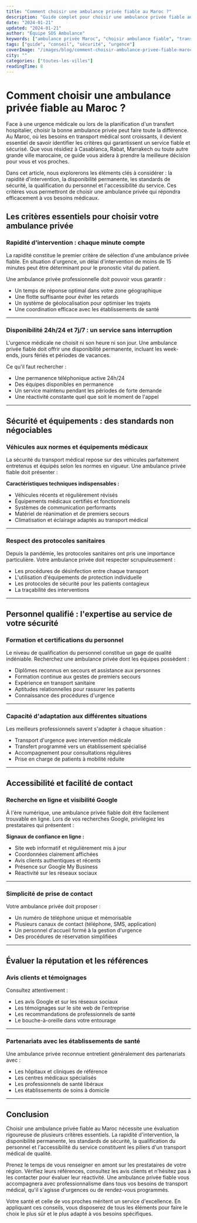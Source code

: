 ```yaml
---
title: "Comment choisir une ambulance privée fiable au Maroc ?"
description: "Guide complet pour choisir une ambulance privée fiable au Maroc. Critères essentiels : rapidité d'intervention, sécurité, personnel qualifié, disponibilité 24h/24."
date: "2024-01-21"
updated: "2024-01-21"
author: "Équipe SOS Ambulance"
keywords: ["ambulance privée Maroc", "choisir ambulance fiable", "transport médical Maroc", "urgence médicale", "ambulance professionnelle", "sécurité transport sanitaire"]
tags: ["guide", "conseil", "sécurité", "urgence"]
coverImage: "/images/blog/comment-choisir-ambulance-privee-fiable-maroc.jpg"
city: ""
categories: ["toutes-les-villes"]
readingTime: 8
---
```


# Comment choisir une ambulance privée fiable au Maroc ?

Face à une urgence médicale ou lors de la planification d'un transfert hospitalier, choisir la bonne ambulance privée peut faire toute la différence. Au Maroc, où les besoins en transport médical sont croissants, il devient essentiel de savoir identifier les critères qui garantissent un service fiable et sécurisé. Que vous résidiez à Casablanca, Rabat, Marrakech ou toute autre grande ville marocaine, ce guide vous aidera à prendre la meilleure décision pour vous et vos proches.

Dans cet article, nous explorerons les éléments clés à considérer : la rapidité d'intervention, la disponibilité permanente, les standards de sécurité, la qualification du personnel et l'accessibilité du service. Ces critères vous permettront de choisir une ambulance privée qui répondra efficacement à vos besoins médicaux.

## Les critères essentiels pour choisir votre ambulance privée

### Rapidité d'intervention : chaque minute compte
La rapidité constitue le premier critère de sélection d'une ambulance privée fiable. En situation d'urgence, un délai d'intervention de moins de 15 minutes peut être déterminant pour le pronostic vital du patient.  

Une ambulance privée professionnelle doit pouvoir vous garantir :  
- Un temps de réponse optimal dans votre zone géographique  
- Une flotte suffisante pour éviter les retards  
- Un système de géolocalisation pour optimiser les trajets  
- Une coordination efficace avec les établissements de santé  

---

### Disponibilité 24h/24 et 7j/7 : un service sans interruption
L'urgence médicale ne choisit ni son heure ni son jour. Une ambulance privée fiable doit offrir une disponibilité permanente, incluant les week-ends, jours fériés et périodes de vacances.  

Ce qu'il faut rechercher :  
- Une permanence téléphonique active 24h/24  
- Des équipes disponibles en permanence  
- Un service maintenu pendant les périodes de forte demande  
- Une réactivité constante quel que soit le moment de l'appel  

---

## Sécurité et équipements : des standards non négociables

### Véhicules aux normes et équipements médicaux
La sécurité du transport médical repose sur des véhicules parfaitement entretenus et équipés selon les normes en vigueur. Une ambulance privée fiable doit présenter :  

**Caractéristiques techniques indispensables :**  
- Véhicules récents et régulièrement révisés  
- Équipements médicaux certifiés et fonctionnels  
- Systèmes de communication performants  
- Matériel de réanimation et de premiers secours  
- Climatisation et éclairage adaptés au transport médical  

---

### Respect des protocoles sanitaires
Depuis la pandémie, les protocoles sanitaires ont pris une importance particulière. Votre ambulance privée doit respecter scrupuleusement :  
- Les procédures de désinfection entre chaque transport  
- L'utilisation d'équipements de protection individuelle  
- Les protocoles de sécurité pour les patients contagieux  
- La traçabilité des interventions  

---

## Personnel qualifié : l'expertise au service de votre sécurité

### Formation et certifications du personnel
Le niveau de qualification du personnel constitue un gage de qualité indéniable. Recherchez une ambulance privée dont les équipes possèdent :  
- Diplômes reconnus en secours et assistance aux personnes  
- Formation continue aux gestes de premiers secours  
- Expérience en transport sanitaire  
- Aptitudes relationnelles pour rassurer les patients  
- Connaissance des procédures d'urgence  

---

### Capacité d'adaptation aux différentes situations
Les meilleurs professionnels savent s'adapter à chaque situation :  
- Transport d'urgence avec intervention médicale  
- Transfert programmé vers un établissement spécialisé  
- Accompagnement pour consultations régulières  
- Prise en charge de patients à mobilité réduite  

---

## Accessibilité et facilité de contact

### Recherche en ligne et visibilité Google
À l'ère numérique, une ambulance privée fiable doit être facilement trouvable en ligne. Lors de vos recherches Google, privilégiez les prestataires qui présentent :  

**Signaux de confiance en ligne :**  
- Site web informatif et régulièrement mis à jour  
- Coordonnées clairement affichées  
- Avis clients authentiques et récents  
- Présence sur Google My Business  
- Réactivité sur les réseaux sociaux  

---

### Simplicité de prise de contact
Votre ambulance privée doit proposer :  
- Un numéro de téléphone unique et mémorisable  
- Plusieurs canaux de contact (téléphone, SMS, application)  
- Un personnel d'accueil formé à la gestion d'urgence  
- Des procédures de réservation simplifiées  

---

## Évaluer la réputation et les références

### Avis clients et témoignages
Consultez attentivement :  
- Les avis Google et sur les réseaux sociaux  
- Les témoignages sur le site web de l'entreprise  
- Les recommandations de professionnels de santé  
- Le bouche-à-oreille dans votre entourage  

---

### Partenariats avec les établissements de santé
Une ambulance privée reconnue entretient généralement des partenariats avec :  
- Les hôpitaux et cliniques de référence  
- Les centres médicaux spécialisés  
- Les professionnels de santé libéraux  
- Les établissements de soins à domicile  

---

## Conclusion
Choisir une ambulance privée fiable au Maroc nécessite une évaluation rigoureuse de plusieurs critères essentiels. La rapidité d'intervention, la disponibilité permanente, les standards de sécurité, la qualification du personnel et l'accessibilité du service constituent les piliers d'un transport médical de qualité.  

Prenez le temps de vous renseigner en amont sur les prestataires de votre région. Vérifiez leurs références, consultez les avis clients et n'hésitez pas à les contacter pour évaluer leur réactivité. Une ambulance privée fiable vous accompagnera avec professionnalisme dans tous vos besoins de transport médical, qu'il s'agisse d'urgences ou de rendez-vous programmés.  

Votre santé et celle de vos proches méritent un service d'excellence. En appliquant ces conseils, vous disposerez de tous les éléments pour faire le choix le plus sûr et le plus adapté à vos besoins spécifiques.
